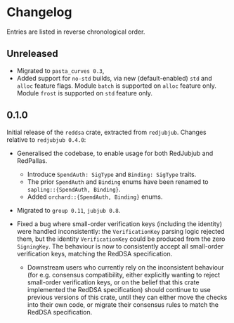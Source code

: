 # Changelog

Entries are listed in reverse chronological order.

## Unreleased

* Migrated to `pasta_curves 0.3`,
* Added support for `no-std` builds, via new (default-enabled) `std` and `alloc`
  feature flags. Module `batch` is supported on `alloc` feature only. Module
  `frost` is supported on `std` feature only.

## 0.1.0

Initial release of the `reddsa` crate, extracted from `redjubjub`. Changes
relative to `redjubjub 0.4.0`:

* Generalised the codebase, to enable usage for both RedJubjub and RedPallas.

  * Introduce `SpendAuth: SigType` and `Binding: SigType` traits.
  * The prior `SpendAuth` and `Binding` enums have been renamed to
    `sapling::{SpendAuth, Binding}`.
  * Added `orchard::{SpendAuth, Binding}` enums.

* Migrated to `group 0.11`, `jubjub 0.8`.

* Fixed a bug where small-order verification keys (including the identity) were
  handled inconsistently: the `VerificationKey` parsing logic rejected them, but
  the identity `VerificationKey` could be produced from the zero `SigningKey`.
  The behaviour is now to consistently accept all small-order verification keys,
  matching the RedDSA specification.

  * Downstream users who currently rely on the inconsistent behaviour (for e.g.
    consensus compatibility, either explicitly wanting to reject small-order
    verification keys, or on the belief that this crate implemented the RedDSA
    specification) should continue to use previous versions of this crate, until
    they can either move the checks into their own code, or migrate their
    consensus rules to match the RedDSA specification.

